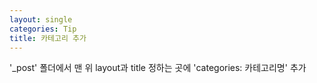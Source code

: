 ```yaml
---
layout: single
categories: Tip
title: 카테고리 추가
---
```


'\_post' 폴더에서
맨 위 layout과 title 정하는 곳에 'categories: 카테고리명' 추가
